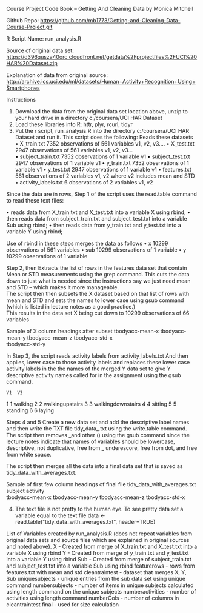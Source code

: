 Course Project Code Book – Getting And Cleaning Data by Monica Mitchell

Github Repo: https://github.com/mb1773/Getting-and-Cleaning-Data-Course-Project.git

R Script Name: run_analysis.R

Source of original data set: https://d396qusza40orc.cloudfront.net/getdata%2Fprojectfiles%2FUCI%20HAR%20Dataset.zip

Explanation of data from original source: http://archive.ics.uci.edu/ml/datasets/Human+Activity+Recognition+Using+Smartphones

Instructions
1.	 Download the data from the original data set location above, unzip to your hard drive in a directory c:/coursera/UCI HAR Dataset
2.	Load these libraries into R: httr, plyr, rcurl, tidyr
3.	Put the r script, run_analysis.R into the directory c:/coursera/UCI HAR Dataset and run it.  This script does the following:
Reads these datasets
•	X_train.txt		7352 observations of 561 variables v1, v2, v3….
•	X_test.txt		2947 observations of 561 variables v1, v2, v3…		
•	subject_train.txt	7352 observations of 1 variable v1
•	subject_test.txt		2947 observations of 1 variable v1
•	y_train.txt		7352 observations of 1 variable v1
•	y_test.txt		2947 observations of 1 variable v1
•	features.txt		561 observations of 2 variables v1, v2 where v2 includes mean and STD
•	activity_labels.txt	6 observations of 2 variables v1, v2

Since the data are in rows, 
Step 1 of the script uses the read.table command to read these text files:

•	reads data from X_train.txt and X_test.txt into a variable X using rbind;
•	then reads data from subject_train.txt and subject_test.txt into a variable Sub using rbind;
•	then reads data from y_train.txt and y_test.txt into a variable Y using rbind;

Use of rbind in these steps merges the data as follows
•	x			10299 observations of 561 variables
•	sub			10299 observations of 1 variable
•	y			10299 observations of 1 variable

Step 2, then Extracts the list of rows in the features data set that contain Mean or STD measurements using the grep command.  This cuts the data down to just what is needed since the instructions say we just need mean and STD – which makes it more manageable.  
The script then then subsets the X dataset based on that list of rows with mean and STD and sets the names to lower case using gsub command (which is listed in lecture notes as a good practice.)  
This results in the data set X being cut down to 10299 observations of 66 variables

Sample of X column headings after subset
 	tbodyacc-mean-x	
 	tbodyacc-mean-y	
 	tbodyacc-mean-z	
 	tbodyacc-std-x	
 	tbodyacc-std-y

In Step 3, the script reads activity labels from activity_labels.txt And then applies, lower case to those activity labels and replaces these lower case activity labels in the the names of the merged Y data set to give Y descriptive activity names called for in the assignment using the gsub command.

 	V1	V2
1	1	walking
2	2	walkingupstairs
3	3	walkingdownstairs
4	4	sitting
5	5	standing
6	6	laying

Steps 4 and 5 Create a new data set and add the descriptive label names and then write the TXT file tidy_data_.txt using the write.table command.
The script then  removes _and other () using the gsub command since the lecture notes indicate that names of variables should be lowercase, descriptive, not duplicative, free from _ underescore, free from dot, and free from white space. 

The script then merges all the data into a final data set that is saved as tidy_data_with_averages.txt.

Sample of first few column headings of final file tidy_data_with_averages.txt
 	subject	
 	activity	
 	tbodyacc-mean-x	
 	tbodyacc-mean-y	
 	tbodyacc-mean-z	
 	tbodyacc-std-x
 	
4. 	The text file is not pretty to the human eye.  To see pretty data set a variable equal to the text file
 	data <- read.table("tidy_data_with_averages.txt", header=TRUE)


List of Variables created by run_analysis.R 
(does not repeat variables from original data sets and source files which are explained in original sources and noted above).
 X - Created from merge of X_train.txt and X_test.txt into a variable X using rbind
 Y - Created from merge of y_train.txt and y_test.txt into a variable Y using rbind
 Sub - Created from merge of subject_train.txt and subject_test.txt into a variable Sub using rbind
 featurerows - rows from features.txt with mean and std
 cleantraintest - dataset that merges X, Y, Sub
 uniquesubjects - unique entries from the sub data set using unique command
 numbersubjects - number of items in unique subjects calculated using length command on the unique subjects
 numberactivities - number of activities using length command
 numberCols - number of columns in cleantraintest
 final - used for size calculation
 
 
 
 

